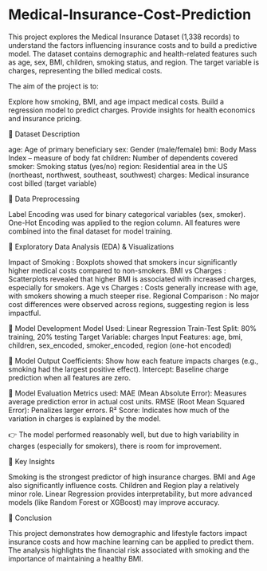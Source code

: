 # Medical-Insurance-Cost-Prediction

This project explores the Medical Insurance Dataset (1,338 records) to understand the factors influencing insurance costs and to build a predictive model. The dataset contains demographic and health-related features such as age, sex, BMI, children, smoking status, and region. The target variable is charges, representing the billed medical costs.

The aim of the project is to:

Explore how smoking, BMI, and age impact medical costs.
Build a regression model to predict charges.
Provide insights for health economics and insurance pricing.

🔹 Dataset Description

age: Age of primary beneficiary
sex: Gender (male/female)
bmi: Body Mass Index – measure of body fat
children: Number of dependents covered
smoker: Smoking status (yes/no)
region: Residential area in the US (northeast, northwest, southeast, southwest)
charges: Medical insurance cost billed (target variable)

🔹 Data Preprocessing

Label Encoding was used for binary categorical variables (sex, smoker).
One-Hot Encoding was applied to the region column.
All features were combined into the final dataset for model training.

🔹 Exploratory Data Analysis (EDA) & Visualizations

Impact of Smoking  : Boxplots showed that smokers incur significantly higher medical costs compared to non-smokers.
BMI vs Charges : Scatterplots revealed that higher BMI is associated with increased charges, especially for smokers.
Age vs Charges : Costs generally increase with age, with smokers showing a much steeper rise.
Regional Comparison : No major cost differences were observed across regions, suggesting region is less impactful.

🔹 Model Development
Model Used: Linear Regression
Train-Test Split: 80% training, 20% testing
Target Variable: charges
Input Features: age, bmi, children, sex_encoded, smoker_encoded, region (one-hot encoded)

📌 Model Output
Coefficients: Show how each feature impacts charges (e.g., smoking had the largest positive effect).
Intercept: Baseline charge prediction when all features are zero.

🔹 Model Evaluation
Metrics used:
MAE (Mean Absolute Error): Measures average prediction error in actual cost units.
RMSE (Root Mean Squared Error): Penalizes larger errors.
R² Score: Indicates how much of the variation in charges is explained by the model.

👉 The model performed reasonably well, but due to high variability in charges (especially for smokers), there is room for improvement.

🔹 Key Insights

Smoking is the strongest predictor of high insurance charges.
BMI and Age also significantly influence costs.
Children and Region play a relatively minor role.
Linear Regression provides interpretability, but more advanced models (like Random Forest or XGBoost) may improve accuracy.

🔹 Conclusion

This project demonstrates how demographic and lifestyle factors impact insurance costs and how machine learning can be applied to predict them. The analysis highlights the financial risk associated with smoking and the importance of maintaining a healthy BMI.
